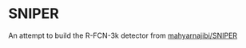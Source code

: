 # SNIPER

An attempt to build the R-FCN-3k detector from [mahyarnajibi/SNIPER](https://github.com/mahyarnajibi/SNIPER/tree/cvpr3k)
